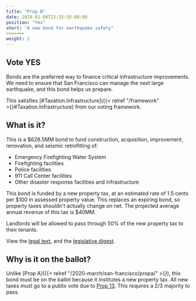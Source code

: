 ```yaml
---
title: "Prop B"
date: 2020-01-08T22:35:50-08:00
position: "Yes"
short: "A new bond for earthquake safety"
=======
weight: 2
---
```


## Vote YES

Bonds are the preferred way to finance critical infrastructure improvements.
We need to ensure that San Francisco can manage the next large earthquake, and
this bond helps us prepare.

This satisfies [#Taxation.Infrastructure]({{< relref "/framework" >}}#Taxation.Infrastructure)
from our voting framework.

## What is it?

This is a $628.5MM bond to fund construction, acquisition, improvement, renovation, and seismic retrofitting of:
* Emergency Firefighting Water System
* Firefighting facilities
* Police facilities
* 911 Call Center facilities
* Other disaster response facilities and infrastructure

This bond is funded by a new property tax, at an estimated rate of 1.5 cents
per $100 in assessed property value. This replaces an expiring bond, so
property taxes shouldn't actually change on net. The projected average annual
revenue of this tax is $40MM.

Landlords will be allowed to pass through 50% of the new property tax to their
tenants.

View the [legal text](https://sfelections.sfgov.org/sites/default/files/Documents/candidates/NOV2019_EarthquakeSafetyEmergencyResponse_LegalText.pdf),
and the [legislative digest](https://sfelections.sfgov.org/sites/default/files/Documents/candidates/NOV2019_EarthquakeSafetyEmergencyResponse_LegislativeDigest.pdf).

## Why is it on the ballot?

Unlike [Prop A]({{< relref "/2020-march/san-francisco/propa/" >}}), this bond
must be on the ballot because it institutes a new property tax. All new taxes
must go to a publix vote due to [Prop 13](https://en.wikipedia.org/wiki/1978_California_Proposition_13).
This requires a 2/3 majority to pass.
